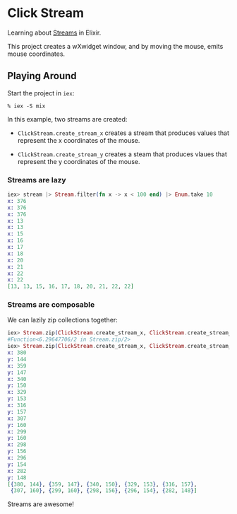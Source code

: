 Click Stream
===========

Learning about [Streams](http://elixir-lang.org/docs/master/elixir/Stream.html) in Elixir. 

This project creates a wXwidget window, and by moving the mouse, emits mouse coordinates.

## Playing Around

Start the project in `iex`:

```
% iex -S mix
```

In this example, two streams are created: 

* `ClickStream.create_stream_x` creates a stream that produces values that represent the x coordinates of the mouse.

* `ClickStream.create_stream_y` creates a steam that produces vlaues that represent the y coordinates of the mouse.

### Streams are lazy

```elixir
iex> stream |> Stream.filter(fn x -> x < 100 end) |> Enum.take 10
x: 376
x: 376
x: 376
x: 13
x: 13
x: 15
x: 16
x: 17
x: 18
x: 20
x: 21
x: 22
x: 22
[13, 13, 15, 16, 17, 18, 20, 21, 22, 22]
```

### Streams are composable

We can lazily zip collections together:

```elixir
iex> Stream.zip(ClickStream.create_stream_x, ClickStream.create_stream_y)
#Function<6.29647706/2 in Stream.zip/2>
iex> Stream.zip(ClickStream.create_stream_x, ClickStream.create_stream_y) |> Enum.take 10
x: 380
y: 144
x: 359
y: 147
x: 340
y: 150
x: 329
y: 153
x: 316
y: 157
x: 307
y: 160
x: 299
y: 160
x: 298
y: 156
x: 296
y: 154
x: 282
y: 148
[{380, 144}, {359, 147}, {340, 150}, {329, 153}, {316, 157},
 {307, 160}, {299, 160}, {298, 156}, {296, 154}, {282, 148}]
```

Streams are awesome!
